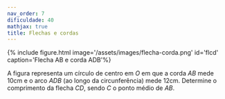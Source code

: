 ```yaml
---
nav_order: 7
dificuldade: 40
mathjax: true
title: Flechas e cordas
---
```


<div class='float-right col-md-4'>
{% include figure.html image='/assets/images/flecha-corda.png' id='flcd' caption='Flecha AB e corda ADB'%}
</div>

A figura representa um círculo de centro em $O$ em que a corda $AB$ mede 10cm e o arco $ADB$ (ao longo da circunferência) mede 12cm. Determine o comprimento da flecha $CD$, sendo $C$ o ponto médio de $AB$.
